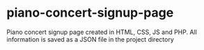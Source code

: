 # piano-concert-signup-page
Piano concert signup page created in HTML, CSS, JS and PHP. All information is saved as a JSON file in the project directory
